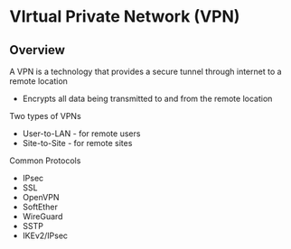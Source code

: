 # VIrtual Private Network (VPN)

## Overview
A VPN is a technology that provides a secure tunnel through internet to a remote location

 - Encrypts all data being transmitted to and from the remote location
 
 
Two types of VPNs
 - User-to-LAN - for remote users
 - Site-to-Site - for remote sites
 
Common Protocols
 - IPsec
 - SSL
 - OpenVPN
 - SoftEther
 - WireGuard
 - SSTP
 - IKEv2/IPsec 